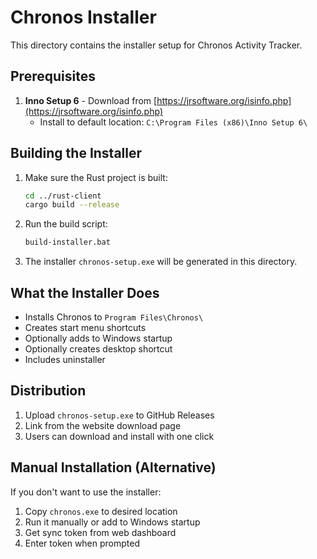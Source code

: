 # Chronos Installer

This directory contains the installer setup for Chronos Activity Tracker.

## Prerequisites

1. **Inno Setup 6** - Download from [https://jrsoftware.org/isinfo.php](https://jrsoftware.org/isinfo.php)
   - Install to default location: `C:\Program Files (x86)\Inno Setup 6\`

## Building the Installer

1. Make sure the Rust project is built:

   ```bash
   cd ../rust-client
   cargo build --release
   ```

2. Run the build script:

   ```bash
   build-installer.bat
   ```

3. The installer `chronos-setup.exe` will be generated in this directory.

## What the Installer Does

- Installs Chronos to `Program Files\Chronos\`
- Creates start menu shortcuts
- Optionally adds to Windows startup
- Optionally creates desktop shortcut
- Includes uninstaller

## Distribution

1. Upload `chronos-setup.exe` to GitHub Releases
2. Link from the website download page
3. Users can download and install with one click

## Manual Installation (Alternative)

If you don't want to use the installer:

1. Copy `chronos.exe` to desired location
2. Run it manually or add to Windows startup
3. Get sync token from web dashboard
4. Enter token when prompted
